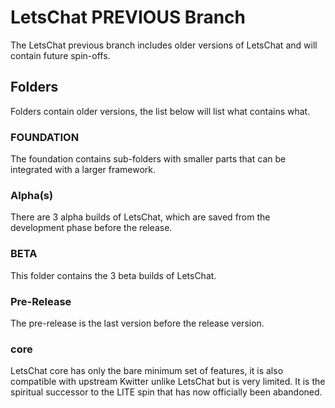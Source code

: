 # LetsChat PREVIOUS Branch
The LetsChat previous branch includes older versions of LetsChat and will contain future spin-offs.

## Folders
Folders contain older versions, the list below will list what contains what.

### FOUNDATION
The foundation contains sub-folders with smaller parts that can be integrated with a larger framework.

### Alpha(s)
There are 3 alpha builds of LetsChat, which are saved from the development phase before the release.

### BETA
This folder contains the 3 beta builds of LetsChat.

### Pre-Release
The pre-release is the last version before the release version.

### core
LetsChat core has only the bare minimum set of features, it is also compatible with upstream Kwitter unlike LetsChat but is very limited. It is the spiritual successor to the LITE spin that has now officially been abandoned.

